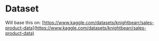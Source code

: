 # Dataset

Will base this on: [https://www.kaggle.com/datasets/knightbearr/sales-product-data](https://www.kaggle.com/datasets/knightbearr/sales-product-data)
